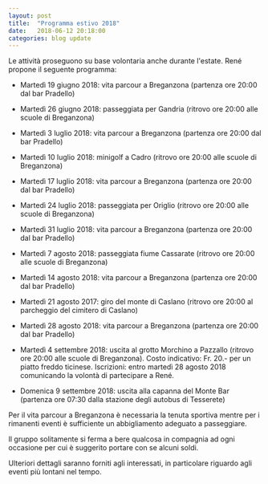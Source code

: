 ```yaml
---
layout: post
title:  "Programma estivo 2018"
date:   2018-06-12 20:18:00
categories: blog update
---
```

Le attività proseguono su base volontaria anche durante l'estate. René propone il seguente programma:

* Martedì 19 giugno 2018: vita parcour a Breganzona (partenza ore 20:00 dal bar Pradello)

* Martedì 26 giugno 2018: passeggiata per Gandria (ritrovo ore 20:00 alle scuole di Breganzona)

* Martedì 3 luglio 2018: vita parcour a Breganzona (partenza ore 20:00 dal bar Pradello)

* Martedì 10 luglio 2018: minigolf a Cadro (ritrovo ore 20:00 alle scuole di Breganzona)

* Martedì 17 luglio 2018: vita parcour a Breganzona (partenza ore 20:00 dal bar Pradello)

* Martedì 24 luglio 2018: passeggiata per Origlio (ritrovo ore 20:00 alle scuole di Breganzona)

* Martedì 31 luglio 2018: vita parcour a Breganzona (partenza ore 20:00 dal bar Pradello)

* Martedì 7 agosto 2018: passeggiata fiume Cassarate (ritrovo ore 20:00 alle scuole di Breganzona)

* Martedì 14 agosto 2018: vita parcour a Breganzona (partenza ore 20:00 dal bar Pradello)

* Martedì 21 agosto 2017: giro del monte di Caslano (ritrovo ore 20:00 al parcheggio del cimitero di Caslano)

* Martedì 28 agosto 2018: vita parcour a Breganzona (partenza ore 20:00 dal bar Pradello)

* Martedì 4 settembre 2018: uscita al grotto Morchino a Pazzallo (ritrovo ore 20:00 alle scuole di Breganzona). Costo indicativo: Fr. 20.- per un piatto freddo ticinese. Iscrizioni: entro martedì 28 agosto 2018 comunicando la volontà di partecipare a René.

* Domenica 9 settembre 2018: uscita alla capanna del Monte Bar (partenza ore 07:30 dalla stazione degli autobus di Tesserete)

Per il vita parcour a Breganzona è necessaria la tenuta sportiva mentre per i rimanenti eventi è sufficiente un abbigliamento adeguato a passeggiare.

Il gruppo solitamente si ferma a bere qualcosa in compagnia ad ogni occasione per cui è suggerito portare con se alcuni soldi.

Ulteriori dettagli saranno forniti agli interessati, in particolare riguardo agli eventi più lontani nel tempo.
